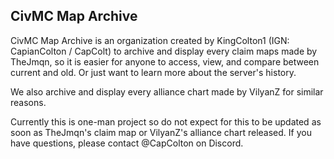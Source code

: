 ## CivMC Map Archive

CivMC Map Archive is an organization created by KingColton1 (IGN: CapianColton / CapColt) to archive and display every claim maps made by TheJmqn, so it is easier for anyone to access, view, and compare between current and old. Or just want to learn more about the server's history.

We also archive and display every alliance chart made by VilyanZ for similar reasons.

Currently this is one-man project so do not expect for this to be updated as soon as TheJmqn's claim map or VilyanZ's alliance chart released. If you have questions, please contact @CapColton on Discord.
